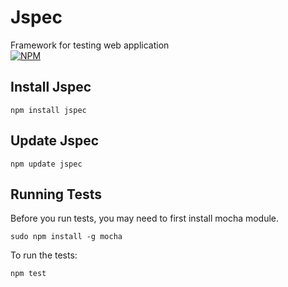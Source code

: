 # Jspec
Framework for testing web application  
[![NPM](https://nodei.co/npm/jspec.png)](https://nodei.co/npm/jspec/)

## Install Jspec
```shell
npm install jspec
```

## Update Jspec
```shell
npm update jspec
```

## Running Tests
Before you run tests, you may need to first install mocha module.
```shell
sudo npm install -g mocha
```

To run the tests:
```shell
npm test
```
